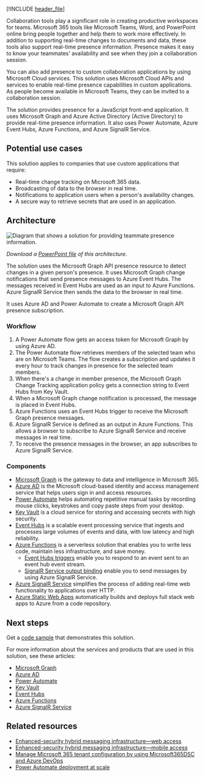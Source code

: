 [!INCLUDE [header_file](../../../includes/sol-idea-header.md)]

Collaboration tools play a significant role in creating productive workspaces for teams. Microsoft 365 tools like Microsoft Teams, Word, and PowerPoint online bring people together and help them to work more effectively. In addition to supporting real-time changes to documents and data, these tools also support real-time presence information. Presence makes it easy to know your teammates' availability and see when they join a collaboration session.

You can also add presence to custom collaboration applications by using Microsoft Cloud services. This solution uses Microsoft Cloud APIs and services to enable real-time presence capabilities in custom applications. As people become available in Microsoft Teams, they can be invited to a collaboration session.

The solution provides presence for a JavaScript front-end application. It uses Microsoft Graph and Azure Active Directory (Active Directory) to provide real-time presence information. It also uses Power Automate, Azure Event Hubs, Azure Functions, and Azure SignalR Service.

## Potential use cases
This solution applies to companies that use custom applications that require:
- Real-time change tracking on Microsoft 365 data.
- Broadcasting of data to the browser in real time.
- Notifications to application users when a person's availability changes.
- A secure way to retrieve secrets that are used in an application.

## Architecture

![Diagram that shows a solution for providing teammate presence information.](.media/real-time-presence.png)

*Download a [PowerPoint file](https://arch-center.azureedge.net/real-time-presence.pptx) of this architecture.*

The solution uses the Microsoft Graph API presence resource to detect changes in a given person's presence. It uses Microsoft Graph change notifications that send presence messages to Azure Event Hubs. The messages received in Event Hubs are used as an input to Azure Functions. Azure SignalR Service then sends the data to the browser in real time. 

 It uses Azure AD and Power Automate to create a Microsoft Graph API presence subscription.

### Workflow

1. A Power Automate flow gets an access token for Microsoft Graph by using Azure AD.
2. The Power Automate flow retrieves members of the selected team who are on Microsoft Teams. The flow creates a subscription and updates it every hour to track changes in presence for the selected team members.
3. When there's a change in member presence, the Microsoft Graph Change Tracking application policy gets a connection string to Event Hubs from Key Vault.         
4. When a Microsoft Graph change notification is processed, the message is placed in Event Hubs.
5. Azure Functions uses an Event Hubs trigger to receive the Microsoft Graph presence messages. 
6. Azure SignalR Service is defined as an output in Azure Functions. This allows a browser to subscribe to Azure SignalR Service and receive messages in real time. 
7. To receive the presence messages in the browser, an app subscribes to Azure SignalR Service.

### Components

- [Microsoft Graph](/graph/overview) is the gateway to data and intelligence in Microsoft 365.
- [Azure AD](https://azure.microsoft.com/services/active-directory) is the Microsoft cloud-based identity and access management service that helps users sign in and access resources.
- [Power Automate](https://powerautomate.microsoft.com) helps automating repetitive manual tasks by recording mouse clicks, keystrokes and copy paste steps from your desktop.
- [Key Vault](https://azure.microsoft.com/services/key-vault) is a cloud service for storing and accessing secrets with high security.
- [Event Hubs](https://azure.microsoft.com/services/event-hubs) is a scalable event processing service that ingests and processes large volumes of events and data, with low latency and high reliability.
- [Azure Functions](https://azure.microsoft.com/services/functions) is a serverless solution that enables you to write less code, maintain less infrastructure, and save money.  
  - [Event Hubs triggers](/azure/azure-functions/functions-bindings-event-hubs-trigger) enable you to respond to an event sent to an event hub event stream. 
  - [SignalR Service output binding](/azure/azure-functions/functions-bindings-signalr-service-output) enable you to send messages by using Azure SignalR Service.
- [Azure SignalR Service](https://azure.microsoft.com/services/signalr-service) simplifies the process of adding real-time web functionality to applications over HTTP.
- [Azure Static Web Apps](https://azure.microsoft.com/services/app-service/static) automatically builds and deploys full stack web apps to Azure from a code repository.

## Next steps
Get a [code sample](https://github.com/microsoft/brainstorm-fluidframework-m365-azure) that demonstrates this solution.

For more information about the services and products that are used in this solution, see these articles:
- [Microsoft Graph](/graph/overview)
- [Azure AD](/azure/active-directory/fundamentals/active-directory-whatis)
- [Power Automate](/power-automate)
- [Key Vault](/azure/key-vault/general/overview)
- [Event Hubs](/azure/event-hubs/event-hubs-features)
- [Azure Functions](/azure/azure-functions/functions-overview)
- [Azure SignalR Service](/azure/azure-signalr) 

## Related resources
- [Enhanced-security hybrid messaging infrastructure—web access](../../example-scenario/hybrid/secure-hybrid-messaging-web.yml)
- [Enhanced-security hybrid messaging infrastructure—mobile access](../../example-scenario/hybrid/secure-hybrid-messaging-mobile.yml)
- [Manage Microsoft 365 tenant configuration by using Microsoft365DSC and Azure DevOps](../../example-scenario/devops/manage-microsoft-365-tenant-configuration-microsoft365dsc-devops.yml)
- [Power Automate deployment at scale](../../example-scenario/power-automate/power-automate.yml)
